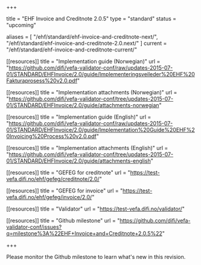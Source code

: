 +++

title = "EHF Invoice and Creditnote 2.0.5"
type = "standard"
status = "upcoming"

aliases = [ "/ehf/standard/ehf-invoice-and-creditnote-next/", "/ehf/standard/ehf-invoice-and-creditnote-2.0.next/" ]
current = "/ehf/standard/ehf-invoice-and-creditnote-current/"

[[resources]]
title = "Implementation guide (Norwegian)"
url = "https://github.com/difi/vefa-validator-conf/raw/updates-2015-07-01/STANDARD/EHFInvoice/2.0/guide/Implementeringsveileder%20EHF%20Fakturaprosess%20v2.0.pdf"

[[resources]]
title = "Implementation attachments (Norwegian)"
url = "https://github.com/difi/vefa-validator-conf/tree/updates-2015-07-01/STANDARD/EHFInvoice/2.0/guide/attachments-norwegian"

[[resources]]
title = "Implementation guide (English)"
url = "https://github.com/difi/vefa-validator-conf/raw/updates-2015-07-01/STANDARD/EHFInvoice/2.0/guide/Implementation%20Guide%20EHF%20Invoicing%20Process%20v2.0.pdf"

[[resources]]
title = "Implementation attachments (English)"
url = "https://github.com/difi/vefa-validator-conf/tree/updates-2015-07-01/STANDARD/EHFInvoice/2.0/guide/attachments-english"

[[resources]]
title = "GEFEG for creditnote"
url = "https://test-vefa.difi.no/ehf/gefeg/creditnote/2.0/"

[[resources]]
title = "GEFEG for invoice"
url = "https://test-vefa.difi.no/ehf/gefeg/invoice/2.0/"

[[resources]]
title = "Validator"
url = "https://test-vefa.difi.no/validator/"

[[resources]]
title = "Github milestone"
url = "https://github.com/difi/vefa-validator-conf/issues?q=milestone%3A%22EHF+Invoice+and+Creditnote+2.0.5%22"

+++

Please monitor the Github milestone to learn what's new in this revision.